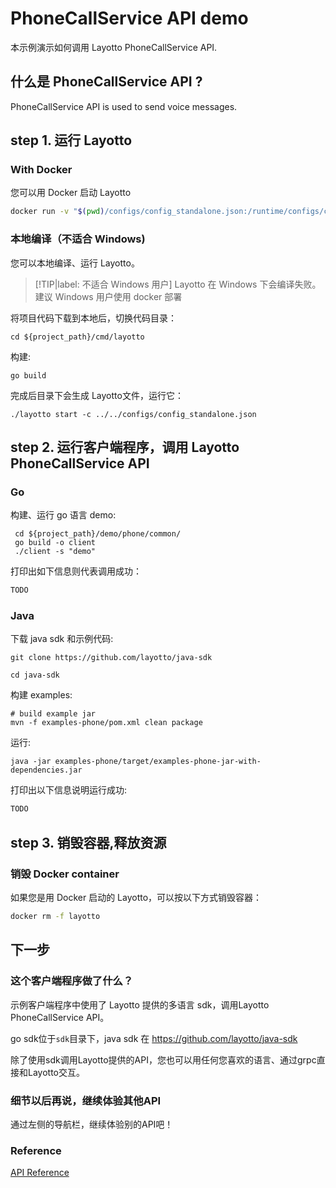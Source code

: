    
# PhoneCallService API demo

本示例演示如何调用 Layotto PhoneCallService API.

## 什么是 PhoneCallService API ?

PhoneCallService API is used to send voice messages.

## step 1. 运行 Layotto
<!-- tabs:start -->
### **With Docker**
您可以用 Docker 启动 Layotto

```bash
docker run -v "$(pwd)/configs/config_standalone.json:/runtime/configs/config.json" -d  -p 34904:34904 --name layotto layotto/layotto start
```

### **本地编译（不适合 Windows)**
您可以本地编译、运行 Layotto。
> [!TIP|label: 不适合 Windows 用户]
> Layotto 在 Windows 下会编译失败。建议 Windows 用户使用 docker 部署

将项目代码下载到本地后，切换代码目录：

```shell
cd ${project_path}/cmd/layotto
```

构建:

```shell @if.not.exist layotto
go build
```

完成后目录下会生成 Layotto文件，运行它：

```shell @background
./layotto start -c ../../configs/config_standalone.json
```

<!-- tabs:end -->

## step 2. 运行客户端程序，调用 Layotto PhoneCallService API
<!-- tabs:start -->
### **Go**

构建、运行 go 语言 demo:

```shell
 cd ${project_path}/demo/phone/common/
 go build -o client
 ./client -s "demo"
```

打印出如下信息则代表调用成功：

```bash
TODO
```

### **Java**

下载 java sdk 和示例代码:

```shell @if.not.exist java-sdk
git clone https://github.com/layotto/java-sdk
```

```shell
cd java-sdk
```

构建 examples:

```shell @if.not.exist examples-phone/target/examples-phone-jar-with-dependencies.jar
# build example jar
mvn -f examples-phone/pom.xml clean package
```

运行:

```shell
java -jar examples-phone/target/examples-phone-jar-with-dependencies.jar
```

打印出以下信息说明运行成功:

```bash
TODO
```

<!-- tabs:end -->

## step 3. 销毁容器,释放资源
<!-- tabs:start -->
### **销毁 Docker container**
如果您是用 Docker 启动的 Layotto，可以按以下方式销毁容器：

```bash
docker rm -f layotto
```

<!-- tabs:end -->

## 下一步
### 这个客户端程序做了什么？
示例客户端程序中使用了 Layotto 提供的多语言 sdk，调用Layotto PhoneCallService API。

go sdk位于`sdk`目录下，java sdk 在 https://github.com/layotto/java-sdk

除了使用sdk调用Layotto提供的API，您也可以用任何您喜欢的语言、通过grpc直接和Layotto交互。

### 细节以后再说，继续体验其他API
通过左侧的导航栏，继续体验别的API吧！

### Reference

[API Reference](https://mosn.io/layotto/api/v1/phone.html)

<!--design_doc_url-->

 <!-- end services -->

